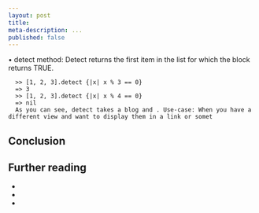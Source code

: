 ```yaml
---
layout: post
title:
meta-description: ...
published: false
---
```


• detect method: Detect returns the first item in the list for which the block returns TRUE.

      >> [1, 2, 3].detect {|x| x % 3 == 0}
      => 3
      >> [1, 2, 3].detect {|x| x % 4 == 0}
      => nil
      As you can see, detect takes a blog and . Use-case: When you have a different view and want to display them in a link or somet
## Conclusion

## Further reading

-
-
-


